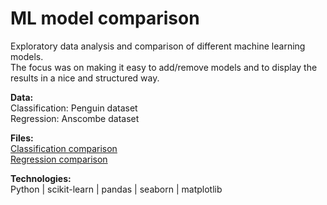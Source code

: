 # ML model comparison

Exploratory data analysis and comparison of different machine learning models.<br>
The focus was on making it easy to add/remove models and to display the results in a nice and structured way.

**Data:**<br>
Classification: Penguin dataset<br>
Regression: Anscombe dataset

**Files:**<br>
[Classification comparison](classification-models.ipynb)<br>
[Regression comparison](regression-models.ipynb)

**Technologies:**<br>
Python | scikit-learn | pandas | seaborn | matplotlib
